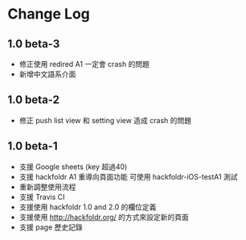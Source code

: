 # Change Log

## 1.0 beta-3

- 修正使用 redired A1 一定會 crash 的問題
- 新增中文語系介面

## 1.0 beta-2

- 修正 push list view 和 setting view 造成 crash 的問題

## 1.0 beta-1

- 支援 Google sheets (key 超過40)
- 支援 hackfoldr A1 重導向頁面功能
可使用 hackfoldr-iOS-testA1 測試
- 重新調整使用流程
- 支援 Travis CI
- 支援使用 hackfoldr 1.0 and 2.0 的欄位定義
- 支援使用 http://hackfoldr.org/ 的方式來設定新的頁面
- 支援 page 歷史記錄
